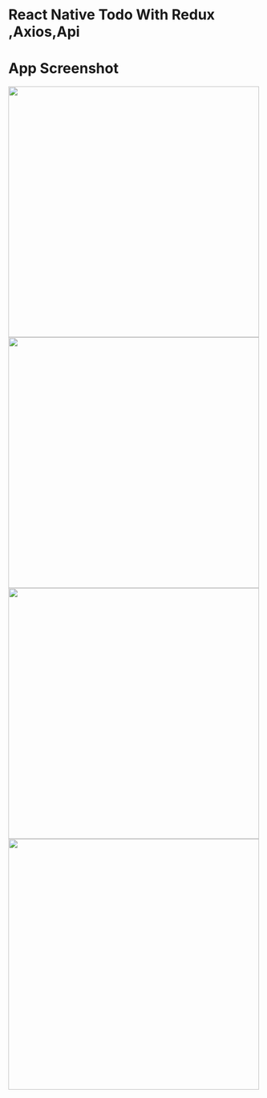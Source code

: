 # React Native Todo With Redux ,Axios,Api

# App Screenshot

<img src="https://user-images.githubusercontent.com/67529119/192235965-8743384e-3165-4d2e-a4e0-d4707b996818.jpeg" height="500"/>

<img src="https://user-images.githubusercontent.com/67529119/192236576-e5dfa52a-f792-4359-8994-1668acb533b9.jpeg" height="500"/>

<img src="https://user-images.githubusercontent.com/67529119/192238032-155956ce-c01d-405e-95c8-a54ebf18679c.jpeg" height="500"/>

<img src="https://user-images.githubusercontent.com/67529119/192238325-bada137e-812b-4c92-a582-6c92fc1be8d5.jpeg" height="500"/>
